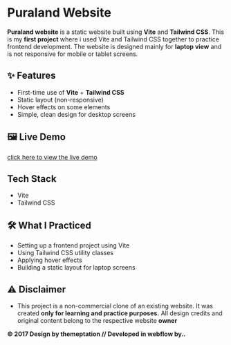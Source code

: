 # Puraland Website

**Puraland website** is a static website built using **Vite** and **Tailwind CSS**. This is my **first project** where i used Vite and Tailwind CSS together to practice frontend development. The website is designed mainly for **laptop view** and is not responsive for mobile or tablet screens.

## ✨ Features

- First-time use of **Vite** + **Tailwind CSS**
- Static layout (non-responsive)
- Hover effects on some elements
- Simple, clean design for desktop screens

## 🖼️ Live Demo


[click here to view the live demo](https://puraland-website.vercel.app/)

## Tech Stack

- Vite 
- Tailwind CSS

## 🛠️ What I Practiced

- Setting up a frontend project using Vite
- Using Tailwind CSS utility classes
- Applying hover effects
- Building a static layout for laptop screens

## ⚠️ Disclaimer

- This project is a non-commercial clone of an existing website. It was created **only for learning and practice purposes.** All design credits and original content belong to the respective website **owner**

**© 2017 Design by themeptation // Developed in webflow by..**